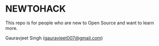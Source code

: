 # NEWTOHACK
This repo is for people who are new to Open Source and want to learn more.

Gauravjeet Singh (gauravjeet007@gmail.com) 
